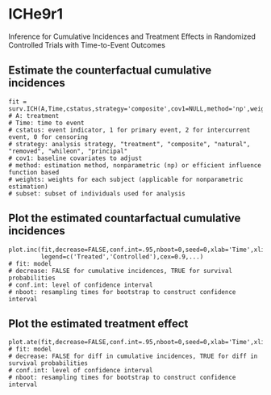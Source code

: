 # ICHe9r1
Inference for Cumulative Incidences and Treatment Effects in Randomized Controlled Trials with Time-to-Event Outcomes

## Estimate the counterfactual cumulative incidences
    fit = surv.ICH(A,Time,cstatus,strategy='composite',cov1=NULL,method='np',weights=NULL,subset=NULL)
    # A: treatment
    # Time: time to event
    # cstatus: event indicator, 1 for primary event, 2 for intercurrent event, 0 for censoring
    # strategy: analysis strategy, "treatment", "composite", "natural", "removed", "whileon", "principal"
    # cov1: baseline covariates to adjust
    # method: estimation method, nonparametric (np) or efficient influence function based
    # weights: weights for each subject (applicable for nonparametric estimation)
    # subset: subset of individuals used for analysis

## Plot the estimated countarfactual cumulative incidences
    plot.inc(fit,decrease=FALSE,conf.int=.95,nboot=0,seed=0,xlab='Time',xlim=NULL,ylim=c(0,1),
             legend=c('Treated','Controlled'),cex=0.9,...)
    # fit: model
    # decrease: FALSE for cumulative incidences, TRUE for survival probabilities
    # conf.int: level of confidence interval
    # nboot: resampling times for bootstrap to construct confidence interval

## Plot the estimated treatment effect
    plot.ate(fit,decrease=FALSE,conf.int=.95,nboot=0,seed=0,xlab='Time',xlim=NULL,ylim=c(-1,1),...)
    # fit: model
    # decrease: FALSE for diff in cumulative incidences, TRUE for diff in survival probabilities
    # conf.int: level of confidence interval
    # nboot: resampling times for bootstrap to construct confidence interval

